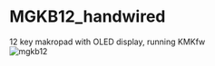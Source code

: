 # MGKB12_handwired
12 key makropad with OLED display, running KMKfw
</br>
![mgkb12](https://github.com/BacaR00T/MGKB12_handwired/assets/81833517/8337a8a8-ae9b-48a8-85e6-4018c9dd944b)
</br>
